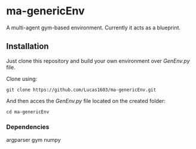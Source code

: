 # ma-genericEnv

A multi-agent gym-based environment.
Currently it acts as a blueprint.

## Installation

Just clone this repository and build your own environment over *GenEnv.py* file.

Clone using:
```
git clone https://github.com/Lucas1603/ma-genericEnv.git
```
And then acces the *GenEnv.py* file located on the created folder:
```
cd ma-genericEnv
```

### Dependencies
argparser
gym
numpy
